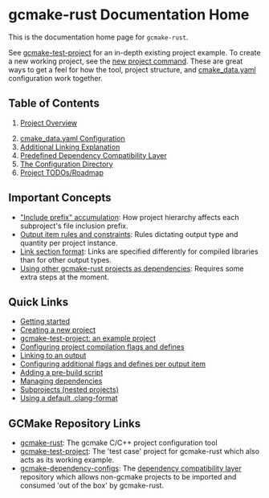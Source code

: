 # gcmake-rust Documentation Home

This is the documentation home page for `gcmake-rust`.

See [gcmake-test-project](https://github.com/scupit/gcmake-test-project) for an in-depth existing
project example. To create a new working project, see the [new project command](overview.md#common-uses).
These are great ways to get a feel for how the tool, project structure, and [cmake_data.yaml](cmake_data.md)
configuration work together.

## Table of Contents

1. [Project Overview](overview.md)
<!-- TODO: Distribute this information to properties_list.md and the project-type-specific docs. -->
2. [cmake_data.yaml Configuration](cmake_data.md)
3. [Additional Linking Explanation](linking_information.md)
4. [Predefined Dependency Compatibility Layer](predefined_dependency_doc.md)
5. [The Configuration Directory](tool_configuration_directory.md)
6. [Project TODOs/Roadmap](TODO.md)

## Important Concepts

- ["Include prefix" accumulation](cmake_data.md#prefix-accumulation): How project hierarchy
    affects each subproject's file inclusion prefix.
- [Output item rules and constraints](cmake_data.md#output-rules-and-constraints): Rules dictating
    output type and quantity per project instance.
- [Link section format](cmake_data.md#linksection): Links are specified differently for compiled libraries
    than for other output types. 
- [Using other gcmake-rust projects as dependencies](cmake_data.md#gcmake-dependencies): Requires some
    extra steps at the moment.

## Quick Links

- [Getting started](/README.md#getting-started)
- [Creating a new project](overview.md#common-uses)
- [gcmake-test-project: an example project](https://github.com/scupit/gcmake-test-project)
- [Configuring project compilation flags and defines](cmake_data.md#build-configuration)
- [Linking to an output](cmake_data.md#output-link)
- [Configuring additional flags and defines per output item](cmake_data.md#output-buildconfig)
- [Adding a pre-build script](cmake_data.md#pre-build-script)
- [Managing dependencies](cmake_data.md#using-dependencies)
- [Subprojects (nested projects)](cmake_data.md#subprojects)
- [Using a default .clang-format](the_configuration_directory.md#manual-configuration)

## GCMake Repository Links

- [gcmake-rust](https://github.com/scupit/gcmake-rust): The gcmake C/C++ project configuration tool
- [gcmake-test-project](https://github.com/scupit/gcmake-test-project): The 'test case' project for
    gcmake-rust which also acts as its working example.
- [gcmake-dependency-configs](https://github.com/scupit/gcmake-dependency-configs): The
    [dependency compatibility layer](predefined_dependency_doc.md) repository which allows non-gcmake
    projects to be imported and consumed 'out of the box' by gcmake-rust.
